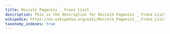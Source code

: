 ```yaml
---
title: Niccolò Paganini _ Franz Liszt
description: This is the description for Niccolò Paganini _ Franz Liszt
wikipedia: https://en.wikipedia.org/wiki/Niccolò_Paganini___Franz_Liszt
taxonomy_indexes: true
---
```

